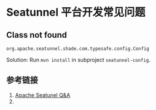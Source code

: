 # Seatunnel 平台开发常见问题

## Class not found

`org.apache.seatunnel.shade.com.typesafe.config.Config`

Solution: Run `mvn install` in subproject `seatunnel-config`.

## 参考链接
1. [Apache Seatunel Q&A](https://seatunnel.apache.org/docs/2.1.0/FAQ/#import-project-compiler-has-exception-class-not-found-orgapacheseatunnelshadecomtypesafeconfigconfig)
2.